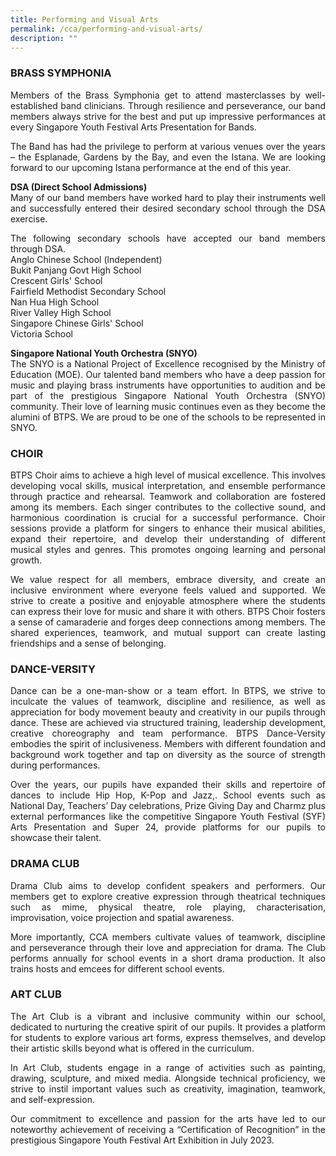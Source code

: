 ```yaml
---
title: Performing and Visual Arts
permalink: /cca/performing-and-visual-arts/
description: ""
---
```

<h3>BRASS SYMPHONIA</h3>
<p align="justify">Members of the Brass Symphonia get to attend masterclasses by well-established band clinicians. Through resilience and perseverance, our band members always strive for the best and put up impressive performances at every Singapore Youth Festival Arts Presentation for Bands.</p>
<p align="justify">
The Band has had the privilege to perform at various venues over the years – the Esplanade, Gardens by the Bay, and even the Istana. We are looking forward to our upcoming Istana performance at the end of this year.</p>
<p align="justify">
<strong>DSA (Direct School Admissions)</strong><br>
Many of our band members have worked hard to play their instruments well and successfully entered their desired secondary school through the DSA exercise.</p>

<p align="justify">
The following secondary schools have accepted our band members through DSA.<br>
Anglo Chinese School (lndependent) <br>
Bukit Panjang Govt High School<br>
Crescent Girls' School<br>
Fairfield Methodist Secondary School<br>
Nan Hua High School<br>
River Valley High School<br>
Singapore Chinese Girls' School<br>
Victoria School</p>
<p align="justify">
<strong>Singapore National Youth Orchestra (SNYO) </strong><br>
The SNYO is a National Project of Excellence recognised by the Ministry of Education (MOE). Our talented band members who have a deep passion for music and playing brass instruments have opportunities to audition and be part of the prestigious Singapore National Youth Orchestra (SNYO) community. Their love of learning music continues even as they become the alumini of BTPS. We are proud to be one of the schools to be represented in SNYO.
</p>
<h3>CHOIR</h3><p align="justify">
BTPS Choir aims to achieve a high level of musical excellence. This involves developing vocal skills, musical interpretation, and ensemble performance through practice and rehearsal. Teamwork and collaboration are fostered among its members. Each singer contributes to the collective sound, and harmonious coordination is crucial for a successful performance.  Choir sessions provide a platform for singers to enhance their musical abilities, expand their repertoire, and develop their understanding of different musical styles and genres.  This promotes ongoing learning and personal growth.</p>
<p align="justify">
We value respect for all members, embrace diversity, and create an inclusive environment where everyone feels valued and supported.  We strive to create a positive and enjoyable atmosphere where the students can express their love for music and share it with others.  BTPS Choir fosters a sense of camaraderie and forges deep connections among members. The shared experiences, teamwork, and mutual support can create lasting friendships and a sense of belonging.</p>

<h3>DANCE-VERSITY</h3><p align="justify">
Dance can be a one-man-show or a team effort. In BTPS, we strive to inculcate the values of teamwork, discipline and resilience, as well as appreciation for body movement beauty and creativity in our pupils through dance. These are achieved via structured training, leadership development, creative choreography and team performance. 
BTPS Dance-Versity embodies the spirit of inclusiveness. Members with different foundation and background work together and tap on diversity as the source of strength during performances.</p>
<p align="justify">Over the years, our pupils have expanded their skills and repertoire of dances to include Hip Hop, K-Pop and Jazz,. School events such as National Day, Teachers’ Day celebrations, Prize Giving Day and Charmz plus external performances like the competitive Singapore Youth Festival (SYF) Arts Presentation and Super 24, provide platforms for our pupils to showcase their talent.   </p>

<h3>DRAMA CLUB</h3><p align="justify">
Drama Club aims to develop confident speakers and performers. Our members get to explore creative expression through theatrical techniques such as mime, physical theatre, role playing, characterisation, improvisation, voice projection and spatial awareness.</p>
<p align="justify">
More importantly, CCA members cultivate values of teamwork, discipline and perseverance through their love and appreciation for drama. The Club performs annually for school events in a short drama production. It also trains hosts and emcees for different school events.  </p>

<h3>ART CLUB</h3><p align="justify">
The Art Club is a vibrant and inclusive community within our school, dedicated to nurturing the creative spirit of our pupils. It provides a platform for students to explore various art forms, express themselves, and develop their artistic skills beyond what is offered in the curriculum. </p>
<p align="justify">
In Art Club, students engage in a range of activities such as painting, drawing, sculpture, and mixed media. Alongside technical proficiency, we strive to instil important values such as creativity, imagination, teamwork, and self-expression. </p>
<p align="justify">
Our commitment to excellence and passion for the arts have led to our noteworthy achievement of receiving a “Certification of Recognition” in the prestigious Singapore Youth Festival Art Exhibition in July 2023.</p>